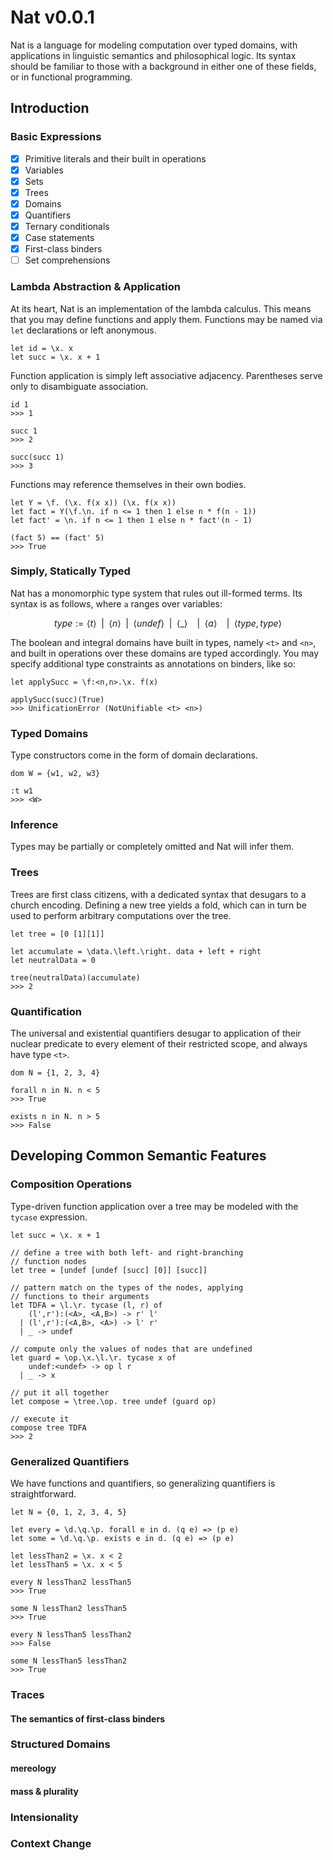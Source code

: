 # Nat v0.0.1

Nat is a language for modeling computation over typed domains, with applications in linguistic semantics and philosophical logic. Its syntax should be familiar to those with a background in either one of these fields, or in functional programming.

## Introduction

### Basic Expressions

- [x] Primitive literals and their built in operations
- [x] Variables
- [x] Sets
- [x] Trees
- [x] Domains
- [x] Quantifiers
- [x] Ternary conditionals
- [x] Case statements
- [x] First-class binders
- [ ] Set comprehensions

### Lambda Abstraction & Application

At its heart, Nat is an implementation of the lambda calculus. This means that you may define functions and apply them. Functions may be named via `let` declarations or left anonymous.

```
let id = \x. x
let succ = \x. x + 1
```

Function application is simply left associative adjacency. Parentheses serve only to disambiguate association.

```
id 1
>>> 1

succ 1
>>> 2

succ(succ 1)
>>> 3
```

Functions may reference themselves in their own bodies.

```
let Y = \f. (\x. f(x x)) (\x. f(x x))
let fact = Y(\f.\n. if n <= 1 then 1 else n * f(n - 1))
let fact' = \n. if n <= 1 then 1 else n * fact'(n - 1)

(fact 5) == (fact' 5)
>>> True
```

### Simply, Statically Typed

Nat has a monomorphic type system that rules out ill-formed terms. Its syntax is as follows, where `a` ranges over variables:

```math
type := \langle t \rangle
        \enspace | \enspace
        \langle n \rangle
        \enspace | \enspace
        \langle undef \rangle
        \enspace | \enspace
        \langle \_ \rangle \enspace
        \enspace | \enspace
        \langle a \rangle \enspace
        \enspace | \enspace
        \langle type,type \rangle
```

The boolean and integral domains have built in types, namely `<t>` and `<n>`, and built in operations over these domains are typed accordingly. You may specify additional type constraints as annotations on binders, like so:

```
let applySucc = \f:<n,n>.\x. f(x)

applySucc(succ)(True)
>>> UnificationError (NotUnifiable <t> <n>)
```

### Typed Domains

Type constructors come in the form of domain declarations.

```
dom W = {w1, w2, w3}

:t w1
>>> <W>
```

### Inference

Types may be partially or completely omitted and Nat will infer them.

### Trees

Trees are first class citizens, with a dedicated syntax that desugars to a church encoding. Defining a new tree yields a fold, which can in turn be used to perform arbitrary computations over the tree.

```
let tree = [0 [1][1]]

let accumulate = \data.\left.\right. data + left + right
let neutralData = 0

tree(neutralData)(accumulate)
>>> 2
```

### Quantification

The universal and existential quantifiers desugar to application of their nuclear predicate to every element of their restricted scope, and always have type `<t>`.

```
dom N = {1, 2, 3, 4}

forall n in N. n < 5
>>> True

exists n in N. n > 5
>>> False
```

## Developing Common Semantic Features

### Composition Operations

Type-driven function application over a tree may be modeled with the `tycase` expression.

```
let succ = \x. x + 1

// define a tree with both left- and right-branching
// function nodes
let tree = [undef [undef [succ] [0]] [succ]]

// pattern match on the types of the nodes, applying
// functions to their arguments
let TDFA = \l.\r. tycase (l, r) of
    (l',r'):(<A>, <A,B>) -> r' l'
  | (l',r'):(<A,B>, <A>) -> l' r'
  | _ -> undef

// compute only the values of nodes that are undefined
let guard = \op.\x.\l.\r. tycase x of
    undef:<undef> -> op l r
  | _ -> x

// put it all together
let compose = \tree.\op. tree undef (guard op)

// execute it
compose tree TDFA
>>> 2
```

### Generalized Quantifiers

We have functions and quantifiers, so generalizing quantifiers is straightforward.

```
let N = {0, 1, 2, 3, 4, 5}

let every = \d.\q.\p. forall e in d. (q e) => (p e)
let some = \d.\q.\p. exists e in d. (q e) => (p e)

let lessThan2 = \x. x < 2
let lessThan5 = \x. x < 5

every N lessThan2 lessThan5
>>> True

some N lessThan2 lessThan5
>>> True

every N lessThan5 lessThan2
>>> False

some N lessThan5 lessThan2
>>> True
```

### Traces

#### The semantics of first-class binders

### Structured Domains

#### mereology

#### mass & plurality

### Intensionality

### Context Change
